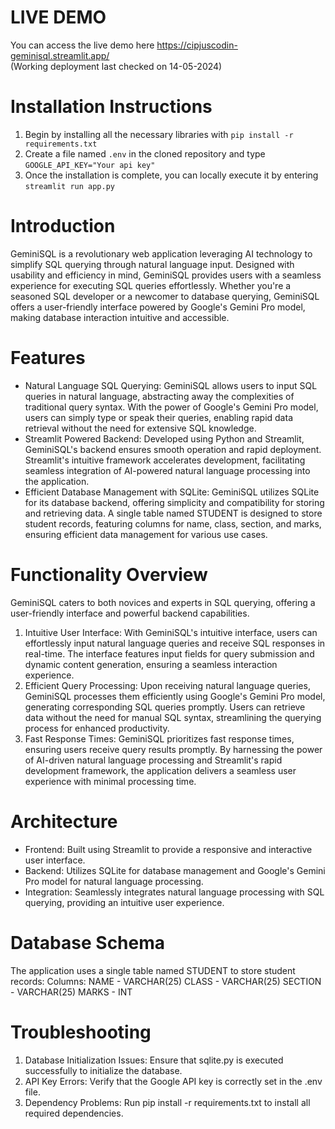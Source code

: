 # LIVE DEMO
You can access the live demo here https://cipjuscodin-geminisql.streamlit.app/    
(Working deployment last checked on 14-05-2024)

# Installation Instructions
1. Begin by installing all the necessary libraries with ```pip install -r requirements.txt```
2. Create a file named ```.env``` in the cloned repository and  type ```GOOGLE_API_KEY="Your api key"```
3. Once the installation is complete, you can locally execute it by entering ```streamlit run app.py```

# Introduction
GeminiSQL is a revolutionary web application leveraging AI technology to simplify SQL querying through natural language input. Designed with usability and efficiency in mind, GeminiSQL provides users with a seamless experience for executing SQL queries effortlessly. Whether you're a seasoned SQL developer or a newcomer to database querying, GeminiSQL offers a user-friendly interface powered by Google's Gemini Pro model, making database interaction intuitive and accessible.

# Features

+ Natural Language SQL Querying: GeminiSQL allows users to input SQL queries in natural language, abstracting away the complexities of traditional query syntax. With the power of Google's Gemini Pro model, users can simply type or speak their queries, enabling rapid data retrieval without the need for extensive SQL knowledge.
+ Streamlit Powered Backend: Developed using Python and Streamlit, GeminiSQL's backend ensures smooth operation and rapid deployment. Streamlit's intuitive framework accelerates development, facilitating seamless integration of AI-powered natural language processing into the application.
+ Efficient Database Management with SQLite: GeminiSQL utilizes SQLite for its database backend, offering simplicity and compatibility for storing and retrieving data. A single table named STUDENT is designed to store student records, featuring columns for name, class, section, and marks, ensuring efficient data management for various use cases.
# Functionality Overview
GeminiSQL caters to both novices and experts in SQL querying, offering a user-friendly interface and powerful backend capabilities.

1. Intuitive User Interface:
With GeminiSQL's intuitive interface, users can effortlessly input natural language queries and receive SQL responses in real-time. The interface features input fields for query submission and dynamic content generation, ensuring a seamless interaction experience.
2. Efficient Query Processing:
Upon receiving natural language queries, GeminiSQL processes them efficiently using Google's Gemini Pro model, generating corresponding SQL queries promptly. Users can retrieve data without the need for manual SQL syntax, streamlining the querying process for enhanced productivity.
3. Fast Response Times:
GeminiSQL prioritizes fast response times, ensuring users receive query results promptly. By harnessing the power of AI-driven natural language processing and Streamlit's rapid development framework, the application delivers a seamless user experience with minimal processing time.

# Architecture
+ Frontend: Built using Streamlit to provide a responsive and interactive user interface.
+ Backend: Utilizes SQLite for database management and Google's Gemini Pro model for natural language processing.
+ Integration: Seamlessly integrates natural language processing with SQL querying, providing an intuitive user experience.

# Database Schema
The application uses a single table named STUDENT to store student records:
Columns:
NAME - VARCHAR(25)
CLASS - VARCHAR(25)
SECTION - VARCHAR(25)
MARKS - INT

# Troubleshooting
1. Database Initialization Issues:
Ensure that sqlite.py is executed successfully to initialize the database.
2. API Key Errors:
Verify that the Google API key is correctly set in the .env file.
3. Dependency Problems:
Run pip install -r requirements.txt to install all required dependencies.
